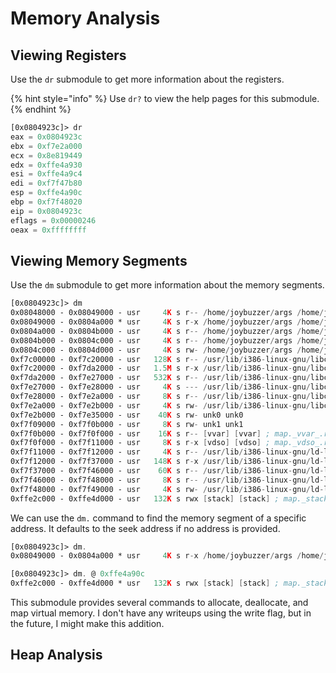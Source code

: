 # Memory Analysis

## Viewing Registers

Use the `dr` submodule to get more information about the registers.

{% hint style="info" %}
Use `dr?` to view the help pages for this submodule.
{% endhint %}

```nasm
[0x0804923c]> dr
eax = 0x0804923c
ebx = 0xf7e2a000
ecx = 0x8e819449
edx = 0xffe4a930
esi = 0xffe4a9c4
edi = 0xf7f47b80
esp = 0xffe4a90c
ebp = 0xf7f48020
eip = 0x0804923c
eflags = 0x00000246
oeax = 0xffffffff
```

## Viewing Memory Segments

Use the `dm` submodule to get more information about the memory segments.

```nasm
[0x0804923c]> dm
0x08048000 - 0x08049000 - usr     4K s r-- /home/joybuzzer/args /home/joybuzzer/args ; segment.ehdr
0x08049000 - 0x0804a000 * usr     4K s r-x /home/joybuzzer/args /home/joybuzzer/args ; map._home_joybuzzer_args.r_x
0x0804a000 - 0x0804b000 - usr     4K s r-- /home/joybuzzer/args /home/joybuzzer/args ; map._home_joybuzzer_args.r__
0x0804b000 - 0x0804c000 - usr     4K s r-- /home/joybuzzer/args /home/joybuzzer/args ; map._home_joybuzzer_args.rw_
0x0804c000 - 0x0804d000 - usr     4K s rw- /home/joybuzzer/args /home/joybuzzer/args ; obj._GLOBAL_OFFSET_TABLE_
0xf7c00000 - 0xf7c20000 - usr   128K s r-- /usr/lib/i386-linux-gnu/libc.so.6 /usr/lib/i386-linux-gnu/libc.so.6
0xf7c20000 - 0xf7da2000 - usr   1.5M s r-x /usr/lib/i386-linux-gnu/libc.so.6 /usr/lib/i386-linux-gnu/libc.so.6
0xf7da2000 - 0xf7e27000 - usr   532K s r-- /usr/lib/i386-linux-gnu/libc.so.6 /usr/lib/i386-linux-gnu/libc.so.6
0xf7e27000 - 0xf7e28000 - usr     4K s --- /usr/lib/i386-linux-gnu/libc.so.6 /usr/lib/i386-linux-gnu/libc.so.6
0xf7e28000 - 0xf7e2a000 - usr     8K s r-- /usr/lib/i386-linux-gnu/libc.so.6 /usr/lib/i386-linux-gnu/libc.so.6
0xf7e2a000 - 0xf7e2b000 - usr     4K s rw- /usr/lib/i386-linux-gnu/libc.so.6 /usr/lib/i386-linux-gnu/libc.so.6 ; ebx
0xf7e2b000 - 0xf7e35000 - usr    40K s rw- unk0 unk0
0xf7f09000 - 0xf7f0b000 - usr     8K s rw- unk1 unk1
0xf7f0b000 - 0xf7f0f000 - usr    16K s r-- [vvar] [vvar] ; map._vvar_.r__
0xf7f0f000 - 0xf7f11000 - usr     8K s r-x [vdso] [vdso] ; map._vdso_.r_x
0xf7f11000 - 0xf7f12000 - usr     4K s r-- /usr/lib/i386-linux-gnu/ld-linux.so.2 /usr/lib/i386-linux-gnu/ld-linux.so.2
0xf7f12000 - 0xf7f37000 - usr   148K s r-x /usr/lib/i386-linux-gnu/ld-linux.so.2 /usr/lib/i386-linux-gnu/ld-linux.so.2 ; map._usr_lib_i386_linux_gnu_ld_linux.so.2.r_x
0xf7f37000 - 0xf7f46000 - usr    60K s r-- /usr/lib/i386-linux-gnu/ld-linux.so.2 /usr/lib/i386-linux-gnu/ld-linux.so.2 ; map._usr_lib_i386_linux_gnu_ld_linux.so.2.r__
0xf7f46000 - 0xf7f48000 - usr     8K s r-- /usr/lib/i386-linux-gnu/ld-linux.so.2 /usr/lib/i386-linux-gnu/ld-linux.so.2 ; map._usr_lib_i386_linux_gnu_ld_linux.so.2.rw_
0xf7f48000 - 0xf7f49000 - usr     4K s rw- /usr/lib/i386-linux-gnu/ld-linux.so.2 /usr/lib/i386-linux-gnu/ld-linux.so.2
0xffe2c000 - 0xffe4d000 - usr   132K s rwx [stack] [stack] ; map._stack_.rwx
```

We can use the `dm.` command to find the memory segment of a specific address. It defaults to the seek address if no address is provided.

```nasm
[0x0804923c]> dm.
0x08049000 - 0x0804a000 * usr     4K s r-x /home/joybuzzer/args /home/joybuzzer/args ; map._home_joybuzzer_args.r_x

[0x0804923c]> dm. @ 0xffe4a90c
0xffe2c000 - 0xffe4d000 * usr   132K s rwx [stack] [stack] ; map._stack_.rwx
```

This submodule provides several commands to allocate, deallocate, and map virtual memory. I don't have any writeups using the write flag, but in the future, I might make this addition.

## Heap Analysis